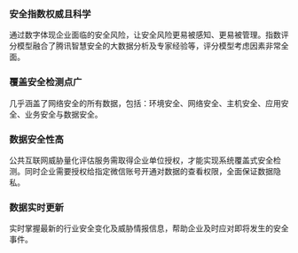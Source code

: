 ### 安全指数权威且科学
通过数字体现企业面临的安全风险，让安全风险更易被感知、更易被管理。指数评分模型融合了腾讯智慧安全的大数据分析及专家经验等，评分模型考虑因素非常全面。

### 覆盖安全检测点广
几乎涵盖了网络安全的所有数据，包括：环境安全、网络安全、主机安全、应用安全、业务安全与数据安全。

### 数据安全性高
公共互联网威胁量化评估服务需取得企业单位授权，才能实现系统覆盖式安全检测。同时企业需要授权给指定微信账号开通对数据的查看权限，全面保证数据隐私。

### 数据实时更新
实时掌握最新的行业安全变化及威胁情报信息，帮助企业及时应对即将发生的安全事件。

